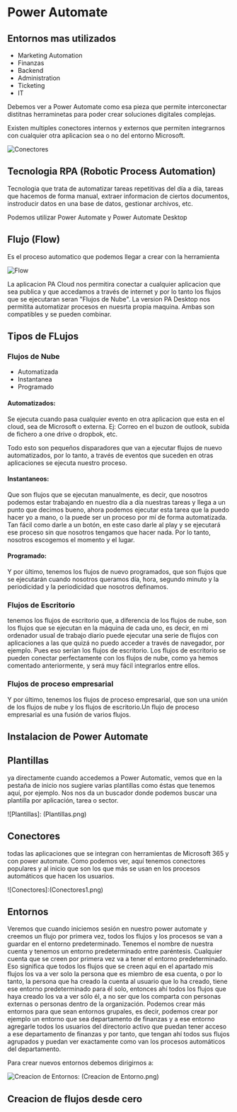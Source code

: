 # Power Automate

## Entornos mas utilizados

- Marketing Automation
- Finanzas
- Backend
- Administration 
- Ticketing
- IT

Debemos ver a Power Automate como esa pieza que permite interconectar distitnas herraminetas para poder crear soluciones digitales complejas.

Existen multiples conectores internos y externos que permiten integrarnos con cualquier otra aplicacion sea o no del entorno Microsoft.

![Conectores](Conectores.png)

## Tecnologia RPA (Robotic Process Automation)

Tecnologia que trata de automatizar tareas repetitivas del día a día, tareas que hacemos de forma manual, extraer informacion de ciertos documentos, instroducir datos en una base de datos, gestionar archivos, etc.

Podemos utilizar Power Automate y Power Automate Desktop

## Flujo (Flow)

Es el proceso automatico que podemos llegar a crear con la herramienta

![](Flow1.jpg "Flow")

La aplicacion PA Cloud nos permitira conectar a cualquier aplicacion que sea publica y que accedamos a través de internet y por lo tanto los flujos que se ejecutaran seran "Flujos de Nube".
La version PA Desktop nos permitita automatizar procesos en nuesrta propia maquina. 
Ambas son compatibles y se pueden combinar.

## Tipos de FLujos

### Flujos de Nube

- Automatizada
- Instantanea
- Programado

#### Automatizados:

Se ejecuta cuando pasa cualquier evento en otra aplicacion que esta en el cloud, sea de Microsoft o externa.
Ej: Correo en el buzon de outlook, subida de fichero a one drive o dropbok, etc.

Todo esto son pequeños disparadores que van a ejecutar flujos de nuevo automatizados, por lo tanto,
a través de eventos que suceden en otras aplicaciones se ejecuta nuestro proceso.

#### Instantaneos:

Que son flujos que se ejecutan manualmente, es decir, que nosotros podemos estar trabajando en nuestro
día a día nuestras tareas y llega a un punto que decimos bueno, ahora podemos ejecutar esta tarea que
la puedo hacer yo a mano, o la puede ser un proceso por mí de forma automatizada.
Tan fácil como darle a un botón, en este caso darle al play y se ejecutará ese proceso sin que nosotros
tengamos que hacer nada.
Por lo tanto, nosotros escogemos el momento y el lugar.

#### Programado:

Y por último, tenemos los flujos de nuevo programados, que son flujos que se ejecutarán cuando nosotros
queramos día, hora, segundo minuto y la periodicidad y la periodicidad que nosotros definamos.


### Flujos de Escritorio

tenemos los flujos de escritorio que, a diferencia de los flujos de nube, son los flujos que se ejecutan en la máquina de cada uno, es decir, en mi ordenador usual de trabajo diario puede ejecutar una serie de flujos con aplicaciones a las que quizá no puedo acceder a través de navegador, por ejemplo. Pues eso serían los flujos de escritorio.
Los flujos de escritorio se pueden conectar perfectamente con los flujos de nube, como ya hemos comentado
anteriormente, y será muy fácil integrarlos entre ellos.

### Flujos de proceso empresarial

Y por último, tenemos los flujos de proceso empresarial, que son una unión de los flujos de nube y los flujos de escritorio.Un flujo de proceso empresarial es una fusión de varios flujos.

## Instalacion de Power Automate

[Pagina de descarga]: (https://powerautomate.microsoft.com/es-es/)

## Plantillas

ya directamente cuando accedemos a Power Automatic, vemos que en la pestaña de inicio nos sugiere varias plantillas como éstas que tenemos aquí, por ejemplo.
Nos nos da un buscador donde podemos buscar una plantilla por aplicación, tarea o sector.

![Plantillas]: (Plantillas.png)

## Conectores

todas las aplicaciones que se integran con herramientas de Microsoft 365 y con power automate.
Como podemos ver, aquí tenemos conectores populares y al inicio que son los que más se usan en los
procesos automáticos que hacen los usuarios.

![Conectores]:(Conectores1.png)


## Entornos
Veremos que cuando iniciemos sesión en nuestro power automate y creemos un flujo por primera vez, todos los flujos y los procesos se van a guardar en el entorno predeterminado.
Tenemos el nombre de nuestra cuenta y tenemos un entorno predeterminado entre paréntesis.
Cualquier cuenta que se creen por primera vez va a tener el entorno predeterminado. Eso significa que todos los flujos que se creen aquí en el apartado mis flujos los va a ver solo la persona que es miembro de esa cuenta, o por lo tanto, la persona que ha creado la cuenta al usuario que lo ha creado, tiene ese entorno predeterminado para él solo, entonces ahí todos los flujos que haya creado los va a ver sólo él, a no ser que los comparta con personas externas o personas dentro de la organización.
Podemos crear más entornos para que sean entornos grupales, es decir, podemos crear por ejemplo un entorno que sea departamento de finanzas y a ese entorno agregarle todos los usuarios del directorio activo que puedan tener acceso a ese departamento de finanzas y por tanto, que tengan ahí todos sus flujos agrupados y puedan ver exactamente como van los procesos automáticos del departamento.

Para crear nuevos entornos debemos dirigirnos a: 

[Creacion de Entornos]: (https://admin.powerplatform.microsoft.com/environments/)

![Creacion de Entornos]: (Creacion de Entorno.png)


## Creacion de flujos desde cero


